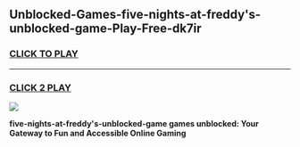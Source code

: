 
## Unblocked-Games-five-nights-at-freddy's-unblocked-game-Play-Free-dk7ir
<h3>
<a href="https://premium76.site?title=five-nights-at-freddy's-unblocked-game&ref=10A">CLICK TO PLAY</a></h3>
<hr>

<h3>
<a href="https://premium76.site?title=five-nights-at-freddy's-unblocked-game&ref=10A">CLICK 2 PLAY</a>
  
</h3>

<a href="https://premium76.site?title=five-nights-at-freddy's-unblocked-game&ref=10A"><img src="https://clearcache.store/games.png"></a>


**five-nights-at-freddy's-unblocked-game games unblocked: Your Gateway to Fun and Accessible Online Gaming**
